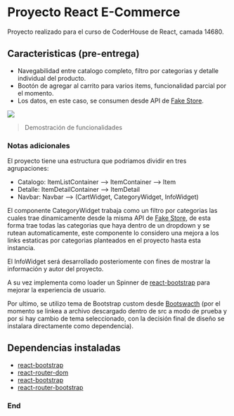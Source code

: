 # Proyecto React E-Commerce

Proyecto realizado para el curso de CoderHouse de React, camada 14680.

## Caracteristicas (pre-entrega)

- Navegabilidad entre catalogo completo, filtro por categorias y detalle individual del producto.
- Bootón de agregar al carrito para varios items, funcionalidad parcial por el momento.
- Los datos, en este caso, se consumen desde API de [Fake Store](https://fakestoreapi.com/).

![](https://github.com/diegograssino/coderhouse-project-grassino/blob/main/src/assets/Untitled.gif?raw=true")

> Demostración de funcionalidades

### Notas adicionales

El proyecto tiene una estructura que podriamos dividir en tres agrupaciones:

- Catalogo: ItemListContainer --> ItemContainer --> Item
- Detalle: ItemDetailContainer --> ItemDetail
- Navbar: Navbar --> (CartWidget, CategoryWidget, InfoWidget)

El componente CategoryWidget trabaja como un filtro por categorias las cuales trae dinamicamente desde la misma API de [Fake Store](https://fakestoreapi.com/), de esta forma trae todas las categorias que haya dentro de un dropdown y se rutean automaticamente, este componente lo considero una mejora a los links estaticas por categorias planteados en el proyecto hasta esta instancia.

El InfoWidget será desarrollado posteriomente con fines de mostrar la información y autor del proyecto.

A su vez implementa como loader un Spinner de [react-bootstrap](https://react-bootstrap.netlify.app/) para mejorar la experiencia de usuario.

Por ultimo, se utilizo tema de Bootstrap custom desde [Bootswacth](https://bootswatch.com/) (por el momento se linkea a archivo descargado dentro de src a modo de prueba y por si hay cambio de tema seleccionado, con la decisión final de diseño se instalara directamente como dependencia).

## Dependencias instaladas

- [react-bootstrap](https://react-bootstrap.netlify.app/)
- [react-router-dom](https://reactrouter.com/)
- [react-bootstrap](https://react-bootstrap.netlify.app/)
- [react-router-bootstrap](https://github.com/react-bootstrap/react-router-bootstrap/)

### End
